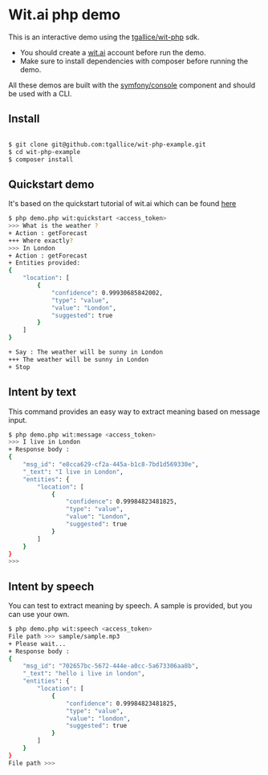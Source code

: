 Wit.ai php demo
===============

This is an interactive demo using the [tgallice/wit-php][1] sdk.

- You should create a [wit.ai][2] account before run the demo.
- Make sure to install dependencies with composer before 
running the demo.

All these demos are built with the [symfony/console][3] component and should be used with a CLI.

Install
-------
```bash

$ git clone git@github.com:tgallice/wit-php-example.git
$ cd wit-php-example
$ composer install

```

Quickstart demo
---------------

It's based on the quickstart tutorial of wit.ai which can be found [here][4]

```bash
$ php demo.php wit:quickstart <access_token>
>>> What is the weather ?           
+ Action : getForecast
+++ Where exactly?
>>> In London
+ Action : getForecast
+ Entities provided:
{
    "location": [
        {
            "confidence": 0.99930685842002,
            "type": "value",
            "value": "London",
            "suggested": true
        }
    ]
}

+ Say : The weather will be sunny in London
+++ The weather will be sunny in London
+ Stop

```

Intent by text
--------------

This command provides an easy way to extract meaning based on message input.

```bash
$ php demo.php wit:message <access_token>
>>> I live in London
+ Response body :
{
    "msg_id": "e8cca629-cf2a-445a-b1c8-7bd1d569330e",
    "_text": "I live in London",
    "entities": {
        "location": [
            {
                "confidence": 0.99984823481825,
                "type": "value",
                "value": "London",
                "suggested": true
            }
        ]
    }
}
>>> 

```

Intent by speech
----------------

You can test to extract meaning by speech. A sample is provided, but you can use your own.

```bash
$ php demo.php wit:speech <access_token>
File path >>> sample/sample.mp3   
+ Please wait...
+ Response body :
{
    "msg_id": "702657bc-5672-444e-a0cc-5a673306aa8b",
    "_text": "hello i live in london",
    "entities": {
        "location": [
            {
                "confidence": 0.99984823481825,
                "type": "value",
                "value": "london",
                "suggested": true
            }
        ]
    }
}
File path >>> 

```

[1]: https://github.com/tgallice/wit-php
[2]: https://wit.ai/
[3]: http://symfony.com/doc/current/components/console/introduction.html
[4]: https://wit.ai/docs/quickstart
